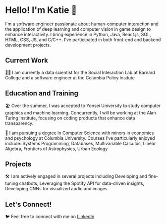 # Hello! I'm Katie 👋

I'm a software engineer passionate about human-computer interaction and the application of deep learning and computer vision in game design to enhance interactivity. I bring experience in Python, Java, React.js, SQL, HTML, CSS, JS, and C/C++. I've participated in both front-end and backend development projects.

## Current Work
👩‍🔬 I am currently a data scientist for the Social Interaction Lab at Barnard College and a software engineer at the Columbia Policy Insitute 

## Education and Training
🏖️ Over the summer, I was accepted to Yonsei University to study computer graphics and machine learning. Concurrently, I will be working at the Alan Turing Institute, focusing on coding products that enhance data transparency.

🏫 I am pursuing a degree in Computer Science with minors in economics and psychology at Columbia University. Courses I've particularly enjoyed include: Systems Programming, Databases, Multivariable Calculus, Linear Algebra, Frontiers of Astrophysics, Urban Ecology

## Projects
🛠️ I am actively engaged in several projects including Developing and fine-tuning chatbots, Leveraging the Spotify API for data-driven insights, Developing CNNs for visualized audio and images

## Let's Connect!
🐦 Feel free to connect with me on [LinkedIn](https://www.linkedin.com/in/katherinehopelee/).


